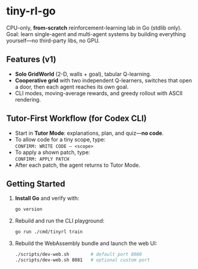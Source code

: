 # tiny-rl-go

CPU-only, **from-scratch** reinforcement-learning lab in Go (stdlib only).  
Goal: learn single-agent and multi-agent systems by building everything yourself—no third-party libs, no GPU.

## Features (v1)
- **Solo GridWorld** (2-D, walls + goal), tabular Q-learning.
- **Cooperative grid** with two independent Q-learners, switches that open a door, then each agent reaches its own goal.
- CLI modes, moving-average rewards, and greedy rollout with ASCII rendering.

## Tutor-First Workflow (for Codex CLI)
- Start in **Tutor Mode**: explanations, plan, and quiz—**no code**.
- To allow code for a tiny scope, type:  
  `CONFIRM: WRITE CODE — <scope>`
- To apply a shown patch, type:  
  `CONFIRM: APPLY PATCH`
- After each patch, the agent returns to Tutor Mode.

## Getting Started
1. **Install Go** and verify with:
   ```bash
   go version
   ```
2. Rebuild and run the CLI playground:
   ```bash
   go run ./cmd/tinyrl train
   ```
3. Rebuild the WebAssembly bundle and launch the web UI:
   ```bash
   ./scripts/dev-web.sh        # default port 8080
   ./scripts/dev-web.sh 8081   # optional custom port
   ```
